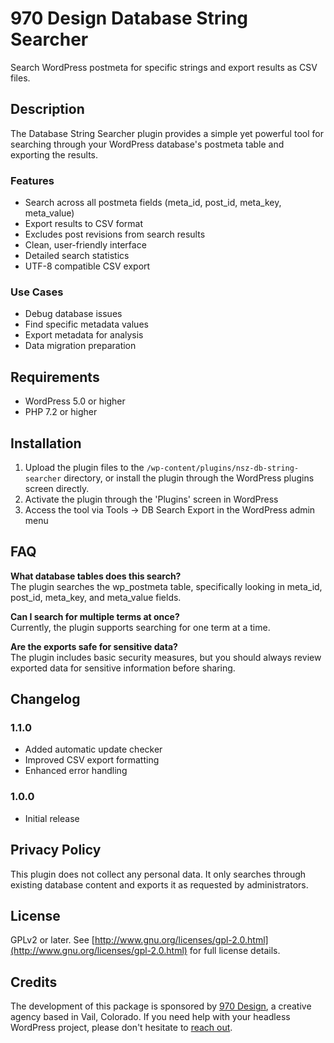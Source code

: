 # 970 Design Database String Searcher

Search WordPress postmeta for specific strings and export results as CSV files.

## Description

The Database String Searcher plugin provides a simple yet powerful tool for searching through your WordPress database's postmeta table and exporting the results.

### Features
- Search across all postmeta fields (meta_id, post_id, meta_key, meta_value)
- Export results to CSV format
- Excludes post revisions from search results
- Clean, user-friendly interface
- Detailed search statistics
- UTF-8 compatible CSV export

### Use Cases
- Debug database issues
- Find specific metadata values
- Export metadata for analysis
- Data migration preparation

## Requirements
- WordPress 5.0 or higher
- PHP 7.2 or higher

## Installation

1. Upload the plugin files to the `/wp-content/plugins/nsz-db-string-searcher` directory, or install the plugin through the WordPress plugins screen directly.
2. Activate the plugin through the 'Plugins' screen in WordPress
3. Access the tool via Tools -> DB Search Export in the WordPress admin menu

## FAQ

**What database tables does this search?**  
The plugin searches the wp_postmeta table, specifically looking in meta_id, post_id, meta_key, and meta_value fields.

**Can I search for multiple terms at once?**  
Currently, the plugin supports searching for one term at a time.

**Are the exports safe for sensitive data?**  
The plugin includes basic security measures, but you should always review exported data for sensitive information before sharing.

## Changelog

### 1.1.0
- Added automatic update checker
- Improved CSV export formatting
- Enhanced error handling

### 1.0.0
- Initial release

## Privacy Policy

This plugin does not collect any personal data. It only searches through existing database content and exports it as requested by administrators.

## License

GPLv2 or later. See [http://www.gnu.org/licenses/gpl-2.0.html](http://www.gnu.org/licenses/gpl-2.0.html) for full license details.

## Credits

The development of this package is sponsored by [970 Design](https://970design.com), a creative agency based in Vail, Colorado.  If you need help with your headless WordPress project, please don't hesitate to [reach out](https://970design.com/reach-out/).